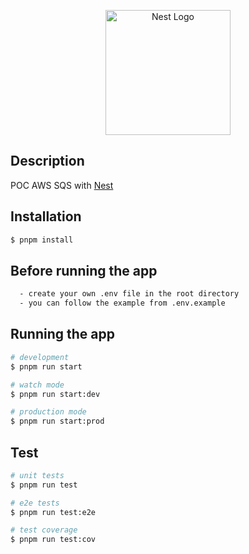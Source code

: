 <p align="center">
  <a href="http://nestjs.com/" target="blank"><img src="https://nestjs.com/img/logo-small.svg" width="200" alt="Nest Logo" /></a>
</p>

## Description

POC AWS SQS with [Nest](https://github.com/nestjs/nest)

## Installation

```bash
$ pnpm install
```

## Before running the app

```bash
  - create your own .env file in the root directory
  - you can follow the example from .env.example
```

## Running the app

```bash
# development
$ pnpm run start

# watch mode
$ pnpm run start:dev

# production mode
$ pnpm run start:prod
```

## Test

```bash
# unit tests
$ pnpm run test

# e2e tests
$ pnpm run test:e2e

# test coverage
$ pnpm run test:cov
```
